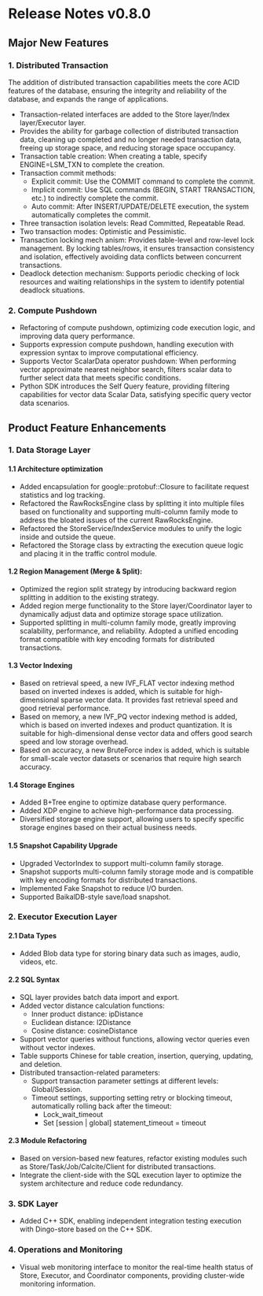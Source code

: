 # Release Notes v0.8.0

## Major New Features
### 1. Distributed Transaction
The addition of distributed transaction capabilities meets the core ACID features of the database, ensuring the integrity and reliability of the database, and expands the range of applications.
* Transaction-related interfaces are added to the Store layer/Index layer/Executor layer.
* Provides the ability for garbage collection of distributed transaction data, cleaning up completed and no longer needed transaction data, freeing up storage space, and reducing storage space occupancy.
* Transaction table creation: When creating a table, specify ENGINE=LSM_TXN to complete the creation.
* Transaction commit methods:
    * Explicit commit: Use the COMMIT command to complete the commit.
    * Implicit commit: Use SQL commands (BEGIN, START TRANSACTION, etc.) to indirectly complete the commit.
    * Auto commit: After INSERT/UPDATE/DELETE execution, the system automatically completes the commit.
* Three transaction isolation levels: Read Committed, Repeatable Read.
* Two transaction modes: Optimistic and Pessimistic.
* Transaction locking mech anism: Provides table-level and row-level lock management. By locking tables/rows, it ensures transaction consistency and isolation, effectively avoiding data conflicts between concurrent transactions.
* Deadlock detection mechanism: Supports periodic checking of lock resources and waiting relationships in the system to identify potential deadlock situations.

### 2. Compute Pushdown
* Refactoring of compute pushdown, optimizing code execution logic, and improving data query performance.
* Supports expression compute pushdown, handling execution with expression syntax to improve computational efficiency.
* Supports Vector ScalarData operator pushdown: When performing vector approximate nearest neighbor search, filters scalar data to further select data that meets specific conditions.
* Python SDK introduces the Self Query feature, providing filtering capabilities for vector data Scalar Data, satisfying specific query vector data scenarios.

## Product Feature Enhancements
### 1. Data Storage Layer
#### 1.1 Architecture optimization
* Added encapsulation for google::protobuf::Closure to facilitate request statistics and log tracking.
* Refactored the RawRocksEngine class by splitting it into multiple files based on functionality and supporting multi-column family mode to address the bloated issues of the current RawRocksEngine.
* Refactored the StoreService/IndexService modules to unify the logic inside and outside the queue.
* Refactored the Storage class by extracting the execution queue logic and placing it in the traffic control module.
#### 1.2 Region Management (Merge & Split):
* Optimized the region split strategy by introducing backward region splitting in addition to the existing strategy.
* Added region merge functionality to the Store layer/Coordinator layer to dynamically adjust data and optimize storage space utilization.
* Supported splitting in multi-column family mode, greatly improving scalability, performance, and reliability. Adopted a unified encoding format compatible with key encoding formats for distributed transactions.
#### 1.3 Vector Indexing
* Based on retrieval speed, a new IVF_FLAT vector indexing method based on inverted indexes is added, which is suitable for high-dimensional sparse vector data. It provides fast retrieval speed and good retrieval performance.
* Based on memory, a new IVF_PQ vector indexing method is added, which is based on inverted indexes and product quantization. It is suitable for high-dimensional dense vector data and offers good search speed and low storage overhead.
* Based on accuracy, a new BruteForce index is added, which is suitable for small-scale vector datasets or scenarios that require high search accuracy.
#### 1.4 Storage Engines
* Added B+Tree engine to optimize database query performance.
* Added XDP engine to achieve high-performance data processing.
* Diversified storage engine support, allowing users to specify specific storage engines based on their actual business needs.
#### 1.5 Snapshot Capability Upgrade
* Upgraded VectorIndex to support multi-column family storage.
* Snapshot supports multi-column family storage mode and is compatible with key encoding formats for distributed transactions.
* Implemented Fake Snapshot to reduce I/O burden.
* Supported BaikalDB-style save/load snapshot.

### 2. Executor Execution Layer
#### 2.1 Data Types
* Added Blob data type for storing binary data such as images, audio, videos, etc.
#### 2.2 SQL Syntax
* SQL layer provides batch data import and export.
* Added vector distance calculation functions:
    * Inner product distance: ipDistance
    * Euclidean distance: l2Distance
    * Cosine distance: cosineDistance
* Support vector queries without functions, allowing vector queries even without vector indexes.
* Table supports Chinese for table creation, insertion, querying, updating, and deletion.
* Distributed transaction-related parameters:
    * Support transaction parameter settings at different levels: Global/Session.
    * Timeout settings, supporting setting retry or blocking timeout, automatically rolling back after the timeout:
        * Lock_wait_timeout
        * Set [session | global] statement_timeout = timeout
#### 2.3 Module Refactoring
* Based on version-based new features, refactor existing modules such as Store/Task/Job/Calcite/Client for distributed transactions.
* Integrate the client-side with the SQL execution layer to optimize the system architecture and reduce code redundancy.

### 3. SDK Layer
* Added C++ SDK, enabling independent integration testing execution with Dingo-store based on the C++ SDK.

### 4. Operations and Monitoring
* Visual web monitoring interface to monitor the real-time health status of Store, Executor, and Coordinator components, providing cluster-wide monitoring information.
